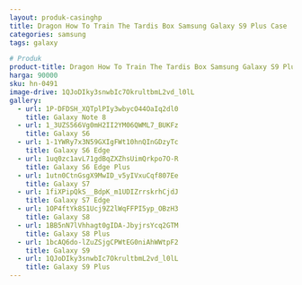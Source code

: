 ```yaml
---
layout: produk-casinghp
title: Dragon How To Train The Tardis Box Samsung Galaxy S9 Plus Case
categories: samsung
tags: galaxy

# Produk
product-title: Dragon How To Train The Tardis Box Samsung Galaxy S9 Plus Case
harga: 90000
sku: hn-0491
image-drive: 1QJoDIky3snwbIc7OkrultbmL2vd_l0lL
gallery:
  - url: 1P-DFDSH_XQTplPIy3wbycO44OaIq2dl0
    title: Galaxy Note 8
  - url: 1_3UZS566Vg0mH2II2YM06QWML7_BUKFz
    title: Galaxy S6
  - url: 1-1YWRy7x3N59GXIgFWt10hnQInGDzyTc
    title: Galaxy S6 Edge
  - url: 1uq0zc1avL71gdBqZXZhsUimQrkpo7O-R
    title: Galaxy S6 Edge Plus
  - url: 1utn0CtnGsgX9MwID_v5yIVxuCqf807Ee
    title: Galaxy S7
  - url: 1fiXPipQkS__BdpK_m1UDIZrrskrhCjdJ
    title: Galaxy S7 Edge
  - url: 1OP4ftYk8S1Ucj9Z2lWqFFPI5yp_OBzH3
    title: Galaxy S8
  - url: 1BB5nN7lVhhagt0gIDA-JbyjrsYcq2GTM
    title: Galaxy S8 Plus
  - url: 1bcAQ6do-lZuZSjgCPWtEG0niAhWWtpF2
    title: Galaxy S9
  - url: 1QJoDIky3snwbIc7OkrultbmL2vd_l0lL
    title: Galaxy S9 Plus
---
```

